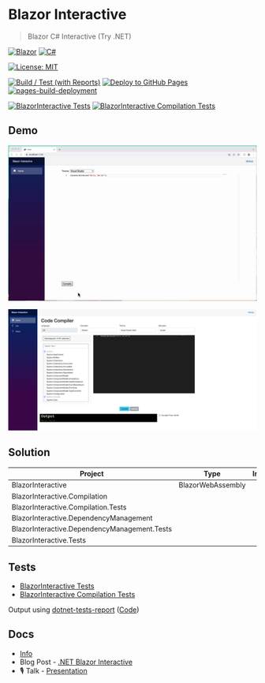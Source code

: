 # Blazor Interactive

> Blazor C# Interactive (Try .NET)

[![Blazor](https://img.shields.io/badge/blazor-5C2D91.svg?style=for-the-badge&logo=blazor&logoColor=white)](https://dotnet.microsoft.com/en-us/apps/aspnet/web-apps/blazor)
[![C#](https://img.shields.io/badge/c%23-239120.svg?style=for-the-badge&logo=c-sharp&logoColor=white)](https://learn.microsoft.com/en-us/dotnet/csharp/)
<!-- [![VB.NET](https://img.shields.io/badge/VB.NET-512BD4.svg?style=for-the-badge&logo=visualbasic&logoColor=white)](https://learn.microsoft.com/en-us/dotnet/csharp/) -->
<!-- [![F#](https://img.shields.io/badge/F%23-3498DB?style=for-the-badge&logo=f-sharp&logoColor=white)](https://fsharp.org) -->
[![License: MIT](https://img.shields.io/badge/License-MIT-lightgrey.svg?style=for-the-badge)](LICENSE) <!-- https://opensource.org/licenses/MIT -->

[![Build / Test (with Reports)](https://github.com/alex-hedley/BlazorInteractive/actions/workflows/build-test.yml/badge.svg)](https://github.com/alex-hedley/BlazorInteractive/actions/workflows/build-test.yml)
[![Deploy to GitHub Pages](https://github.com/alex-hedley/BlazorInteractive/actions/workflows/deploy-site.yml/badge.svg)](https://github.com/alex-hedley/BlazorInteractive/actions/workflows/deploy-site.yml)
[![pages-build-deployment](https://github.com/alex-hedley/BlazorInteractive/actions/workflows/pages/pages-build-deployment/badge.svg)](https://github.com/alex-hedley/BlazorInteractive/actions/workflows/pages/pages-build-deployment)

[![BlazorInteractive Tests](https://gist.githubusercontent.com/alex-hedley/0f6142396b2a1bb0231906adcd51bdcd/raw/0365da5b9d3b05984b8099051b6f5582eff2878b/blazor_interactive_tests.md_badge.svg "BlazorInteractive Tests")](https://gist.github.com/alex-hedley/0f6142396b2a1bb0231906adcd51bdcd)
[![BlazorInteractive Compilation Tests](https://gist.githubusercontent.com/alex-hedley/1a73c5dd2824cc80bfd2c145308dbcf9/raw/c0c284fcc207940aa665cd816a991d92bf94df26/blazor_interactive_compilation_tests.md_badge.svg "BlazorInteractive Compilation Tests")](https://gist.github.com/alex-hedley/1a73c5dd2824cc80bfd2c145308dbcf9)
<!-- [![BlazorInteractive Dependency Management Tests](https://gist.githubusercontent.com/alex-hedley/###/raw/###/blazor_interactive_compilation_tests.md_badge.svg "BlazorInteractive Dependency Management Tests")](https://gist.github.com/alex-hedley/###) -->

## Demo

![Demo](docs/images/demo.gif)

![Progress](docs/images/progress.png "Progress")

## Solution

| Project                                      | Type              | Info |
| -------------------------------------------- | ----------------- | ---- |
| BlazorInteractive                            | BlazorWebAssembly |      |
| BlazorInteractive.Compilation                |                   |      |
| BlazorInteractive.Compilation.Tests          |                   |      |
| BlazorInteractive.DependencyManagement       |                   |      |
| BlazorInteractive.DependencyManagement.Tests |                   |      |
| BlazorInteractive.Tests                      |                   |      |

## Tests

- [BlazorInteractive Tests](https://gist.github.com/alex-hedley/0f6142396b2a1bb0231906adcd51bdcd)
- [BlazorInteractive Compilation Tests](https://gist.github.com/alex-hedley/1a73c5dd2824cc80bfd2c145308dbcf9)
<!-- - [BlazorInteractive Dependency Management Tests](https://gist.github.com/alex-hedley/###) -->

Output using [dotnet-tests-report](https://github.com/marketplace/actions/dotnet-tests-report) ([Code](https://github.com/zyborg/dotnet-tests-report))

## Docs

- [Info](docs/README.md)
- Blog Post - [.NET Blazor Interactive](https://alexhedley.com/blog/posts/dotnet-blazor-interactive)
- 🎙️ Talk - [Presentation](https://alex-hedley.github.io/talk-blazorinteractive/)
